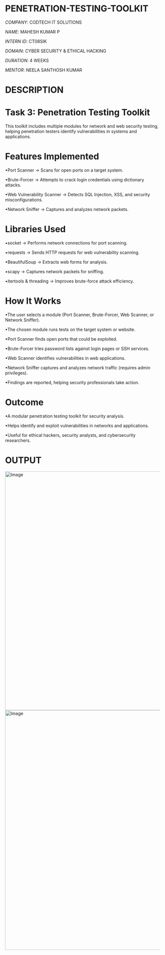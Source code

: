 # PENETRATION-TESTING-TOOLKIT

*COMPANY*: CODTECH IT SOLUTIONS

*NAME*: MAHESH KUMAR P

*INTERN ID*: CT08SIK

*DOMAIN*: CYBER SECURITY & ETHICAL HACKING

*DURATION*: 4 WEEKS

*MENTOR*: NEELA SANTHOSH KUMAR

# DESCRIPTION

# Task 3: Penetration Testing Toolkit
This toolkit includes multiple modules for network and web security testing, helping penetration testers identify vulnerabilities in systems and applications.

# Features Implemented
•Port Scanner → Scans for open ports on a target system.

•Brute-Forcer → Attempts to crack login credentials using dictionary attacks.

•Web Vulnerability Scanner → Detects SQL Injection, XSS, and security misconfigurations.

•Network Sniffer → Captures and analyzes network packets.

# Libraries Used
•socket → Performs network connections for port scanning.

•requests → Sends HTTP requests for web vulnerability scanning.

•BeautifulSoup → Extracts web forms for analysis.

•scapy → Captures network packets for sniffing.

•itertools & threading → Improves brute-force attack efficiency.

# How It Works
•The user selects a module (Port Scanner, Brute-Forcer, Web Scanner, or Network Sniffer).

•The chosen module runs tests on the target system or website.

•Port Scanner finds open ports that could be exploited.

•Brute-Forcer tries password lists against login pages or SSH services.

•Web Scanner identifies vulnerabilities in web applications.

•Network Sniffer captures and analyzes network traffic (requires admin privileges).

•Findings are reported, helping security professionals take action.

# Outcome
•A modular penetration testing toolkit for security analysis.

•Helps identify and exploit vulnerabilities in networks and applications.

•Useful for ethical hackers, security analysts, and cybersecurity researchers.

# OUTPUT

<img width="775" alt="Image" src="https://github.com/user-attachments/assets/9c4e3619-8e6b-4bce-8c47-a9f3f18a057f" />

<img width="778" alt="Image" src="https://github.com/user-attachments/assets/512982d1-b64c-4da3-a40b-8755e8875f60" />
